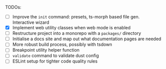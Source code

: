 TODOs:
- [ ] Improve the `init` command: presets, ts-morph based file gen. Interactive wizard
- [x] Implement web utility classes when web mode is enabled 
- [ ] Restructure project into a monorepo with a `packages/` directory 
- [ ] Initialise a docs site and map out what documentation pages are needed
- [ ] More robust build process, possibly with tsdown
- [ ] Breakpoint utility helper function
- [ ] `validate` command to validate dust config
- [ ] ESLint setup for tighter code quality rules